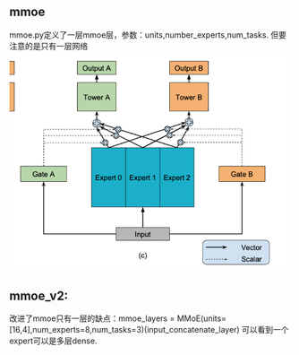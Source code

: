 ## mmoe
mmoe.py定义了一层mmoe层，参数：units,number_experts,num_tasks.
但要注意的是只有一层网络
![image](https://github.com/zhangyingerjelly/multi-task-learning-model/blob/master/img/mmoe.png)

## mmoe_v2:
改进了mmoe只有一层的缺点：mmoe_layers = MMoE(units=[16,4],num_experts=8,num_tasks=3)(input_concatenate_layer)
可以看到一个expert可以是多层dense.
